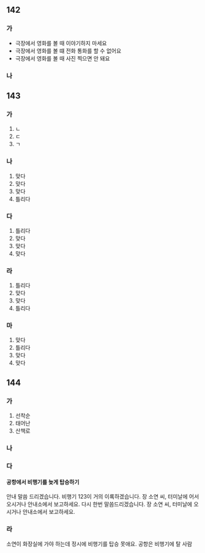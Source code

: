 ## 142
### 가
* 극장에서 영화를 볼 때 이야기하지 마세요
* 극장에서 영화를 볼 떄 전화 통화를 할 수 없어요
* 극장에서 영화를 볼 때 사진 찍으면 안 돼요
### 나
## 143
### 가
1. ㄴ
2. ㄷ
3. ㄱ
### 나
1. 맞다
2. 맞다
3. 맞다
4. 틀리다
### 다
1. 틀리다
2. 맞다
3. 맞다
4. 맞다
### 라
1. 틀리다
2. 맞다
3. 맞다
4. 틀리다
### 마
1. 맞다
2. 틀리다
3. 맞다
4. 맞다
## 144
### 가
1. 선착순
2. 태어난
3. 산책로
### 나

### 다
#### 공항에서 비행기를 늦게 탑승하기
안내 말씀 드리겠습니다. 비행기 123이 거의 이룍하겠습니다. 장 소연 씨, 터미날에 어서 오시거나 안내소에서 보고하세요. 다시 한번 말씀드리겠습니다. 장 소연 씨, 터미날에 오시거나 안내소에서 보고하세요.
### 라
소연이 화장실에 가야 하는데 정시에 비행기를 탑승 못애요. 공항은 비행기에 탈 사람 